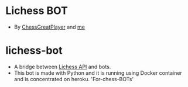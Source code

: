 # **Lichess BOT**
- By [ChessGreatPlayer](https://lichess.org/@/ChessGreatPlayer) and [me](https://lichess.org/@/Ganidu_2011_YAPA)

# lichess-bot
- A bridge between [Lichess API](https://lichess.org/api#tag/Bot) and bots.
- This bot is made with Python and it is running using Docker container and is concentrated on heroku.
'For-chess-BOTs'
